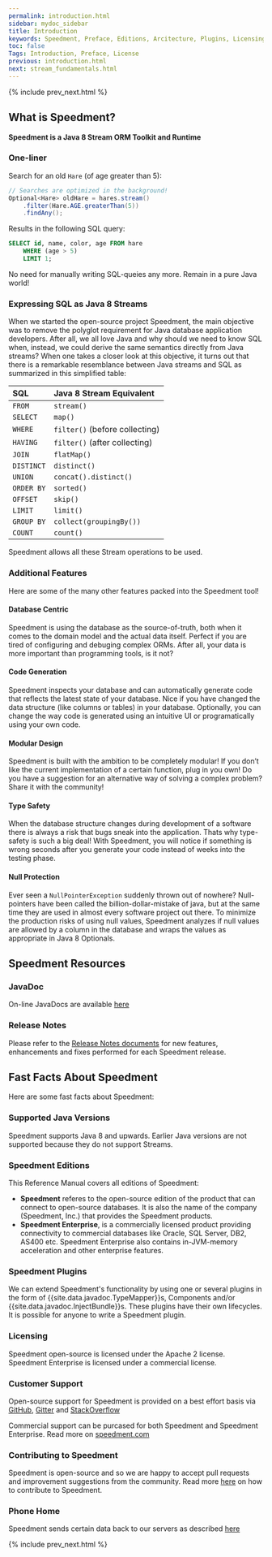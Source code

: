 ```yaml
---
permalink: introduction.html
sidebar: mydoc_sidebar
title: Introduction
keywords: Speedment, Preface, Editions, Arcitecture, Plugins, Licensing, Support, JavaDoc, Contributing
toc: false
Tags: Introduction, Preface, License
previous: introduction.html
next: stream_fundamentals.html
---
```


{% include prev_next.html %}

## What is Speedment?
__Speedment is a Java 8 Stream ORM Toolkit and Runtime__ 

### One-liner
Search for an old `Hare` (of age greater than 5):
```java
// Searches are optimized in the background!
Optional<Hare> oldHare = hares.stream()
    .filter(Hare.AGE.greaterThan(5))
    .findAny();
``` 

Results in the following SQL query:
```sql
SELECT id, name, color, age FROM hare 
    WHERE (age > 5)
    LIMIT 1;
```

No need for manually writing SQL-queies any more. Remain in a pure Java world!

### Expressing SQL as Java 8 Streams
When we started the open-source project Speedment, the main objective was to remove the polyglot requirement for Java database application developers. After all, we all love Java and why should we need to know SQL when, instead, we could derive the same semantics directly from Java streams? When one takes a closer look at this objective, it turns out that there is a remarkable resemblance between Java streams and SQL as summarized in this simplified table:

| SQL         | Java 8 Stream Equivalent          |
| :---------- | :-------------------------------- |
| `FROM`       | `stream()`   |
| `SELECT`     | `map()`      |
| `WHERE`      | `filter()` (before collecting) |
| `HAVING`     | `filter()` (after collecting) |
| `JOIN`       | `flatMap()`  |
| `DISTINCT`   | `distinct()` |
| `UNION`      | `concat().distinct()` |
| `ORDER BY`   | `sorted()`   |
| `OFFSET`     | `skip()`     |
| `LIMIT`      | `limit()`    |
| `GROUP BY`   | `collect(groupingBy())` |
| `COUNT`      | `count()`    |

Speedment allows all these Stream operations to be used.

### Additional Features
Here are some of the many other features packed into the Speedment tool!

#### Database Centric
Speedment is using the database as the source-of-truth, both when it comes to the domain model and the actual data itself. Perfect if you are tired of configuring and debuging complex ORMs. After all, your data is more important than programming tools, is it not?

#### Code Generation
Speedment inspects your database and can automatically generate code that reflects the latest state of your database. Nice if you have changed the data structure (like columns or tables) in your database. Optionally, you can change the way code is generated using an intuitive UI or programatically using your own code.

#### Modular Design
Speedment is built with the ambition to be completely modular! If you don’t like the current implementation of a certain function, plug in you own! Do you have a suggestion for an alternative way of solving a complex problem? Share it with the community!

#### Type Safety
When the database structure changes during development of a software there is always a risk that bugs sneak into the application. Thats why type-safety is such a big deal! With Speedment, you will notice if something is wrong seconds after you generate your code instead of weeks into the testing phase.

#### Null Protection
Ever seen a `NullPointerException` suddenly thrown out of nowhere? Null-pointers have been called the billion-dollar-mistake of java, but at the same time they are used in almost every software project out there. To minimize the production risks of using null values, Speedment analyzes if null values are allowed by a column in the database and wraps the values as appropriate in Java 8 Optionals.


## Speedment Resources

### JavaDoc
On-line JavaDocs are available [here](http://www.javadoc.io/doc/com.speedment/runtime-deploy/{{site.data.speedment.version}})

### Release Notes
Please refer to the [Release Notes documents](https://github.com/speedment/speedment/releases) for new features, enhancements and fixes performed for each Speedment release.

## Fast Facts About Speedment
Here are some fast facts about Speedment:

### Supported Java Versions
Speedment supports Java 8 and upwards. Earlier Java versions are not supported because they do not support Streams.

### Speedment Editions
This Reference Manual covers all editions of Speedment:
  * **Speedment** referes to the open-source edition of the product that can connect to open-source databases. It is also the name of the company (Speedment, Inc.) that provides the Speedment products.
  * **Speedment Enterprise**, is a commercially licensed product providing connectivity to commercial databases like Oracle, SQL Server, DB2, AS400 etc. Speedment Enterprise also contains in-JVM-memory acceleration and other enterprise features.

### Speedment Plugins
We can extend Speedment's functionality by using one or several plugins in the form of {{site.data.javadoc.TypeMapper}}s, Components and/or {{site.data.javadoc.InjectBundle}}s. These plugins have their own lifecycles. It is possible for anyone to write a Speedment plugin.

### Licensing
Speedment open-source is licensed under the Apache 2 license. Speedment Enterprise is licensed under a commercial license.

### Customer Support
Open-source support for Speedment is provided on a best effort basis via [GitHub](https://github.com/speedment/speedment/issues), [Gitter](https://gitter.im/speedment/speedment) and [StackOverflow](http://stackoverflow.com/questions/tagged/speedment)

Commercial support can be purcased for both Speedment and Speedment Enterprise. Read more on [speedment.com](http://www.speedment.com)

### Contributing to Speedment
Speedment is open-source and so we are happy to accept pull requests and improvement suggestions from the community. Read more [here](https://github.com/speedment/speedment/blob/master/CONTRIBUTING.md) on how to contribute to Speedment.

### Phone Home
Speedment sends certain data back to our servers as described [here](https://github.com/speedment/speedment/blob/master/DISCLAIMER.MD) 

{% include prev_next.html %}
